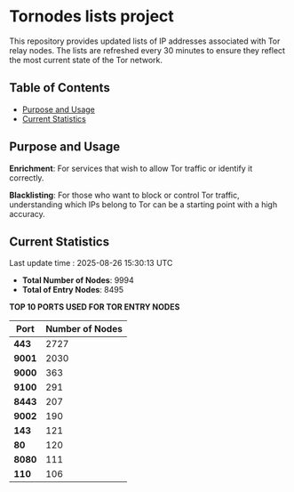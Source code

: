 # Tornodes lists project

This repository provides updated lists of IP addresses associated with Tor relay nodes. The lists are refreshed every 30 minutes to ensure they reflect the most current state of the Tor network.

## Table of Contents

- [Purpose and Usage](#purpose-and-usage)
- [Current Statistics](#current-statistics)


## Purpose and Usage

**Enrichment**: For services that wish to allow Tor traffic or identify it correctly.

**Blacklisting**: For those who want to block or control Tor traffic, understanding which IPs belong to Tor can be a starting point with a high accuracy.

## Current Statistics

Last update time : 2025-08-26 15:30:13 UTC

- **Total Number of Nodes**: 9994
- **Total of Entry Nodes**: 8495

**TOP 10 PORTS USED FOR TOR ENTRY NODES**

| **Port** | **Number of Nodes** |
|------|-----------------|
| **443**   | 2727  |
| **9001**   | 2030  |
| **9000**   | 363  |
| **9100**   | 291  |
| **8443**   | 207  |
| **9002**   | 190  |
| **143**   | 121  |
| **80**   | 120  |
| **8080**   | 111  |
| **110**   | 106  |

